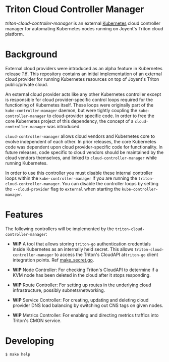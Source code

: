 # Triton Cloud Controller Manager

_triton-cloud-controller-manager_ is an external [Kubernetes][kube] cloud
controller manager for automating Kubernetes nodes running on Joyent's Triton
cloud platform.

# Background

External cloud providers were introduced as an alpha feature in Kubernetes
release *1.6*. This repository contains an initial implementation of an external
cloud provider for running Kubernetes resources on top of Joyent's Triton
public/private cloud.

An external cloud provider acts like any other Kubernetes controller except is
responsible for cloud provider-specific control loops required for the
functioning of Kubernetes itself. These loops were originally part of the
`kube-controller-manager` daemon, but were tightly coupling the
`kube-controller-manager` to cloud-provider specific code. In order to free the
core Kubernetes project of this dependency, the concept of a
`cloud-controller-manager` was introduced.

`cloud-controller-manager` allows cloud vendors and Kubernetes core to evolve
independent of each other. In prior releases, the core Kubernetes code was
dependent upon cloud provider-specific code for functionality. In future
releases, code specific to cloud vendors should be maintained by the cloud
vendors themselves, and linked to `cloud-controller-manager` while running
Kubernetes.

In order to use this controller you must disable these internal controller loops
within the `kube-controller-manager` if you are running the
`triton-cloud-controller-manager`. You can disable the controller loops by
setting the `--cloud-provider` flag to `external` when starting the
`kube-controller-manager`.

# Features

The following controllers will be implemented by the `triton-cloud-controller-manager`:

* **WiP** A tool that allows storing `triton-go` authentication credentials
  inside Kubernetes as an internally held secret. This allows
  `triton-cloud-controller-manager` to access the Triton's CloudAPI
  at`triton-go` client integration points. Ref [make_secret.go][secret].

* **WIP** Node Controller: For checking Triton's CloudAPI to determine if a KVM
  node has been deleted in the cloud after it stops responding.

* **WIP** Route Controller: For setting up routes in the underlying cloud
  infrastructure, possibly subnets/networking.

* **WIP** Service Controller: For creating, updating and deleting cloud provider
  DNS load balancing by switching out CNS tags on given nodes.

* **WIP** Metrics Controller: For enabling and directing metrics traffics into
  Triton's CMON service.

# Developing

```sh
$ make help
```

[kube]: https://kubernetes.io
[secret]: https://github.com/kubernetes/contrib/blob/master/ingress/controllers/gce/examples/https/make_secret.go

